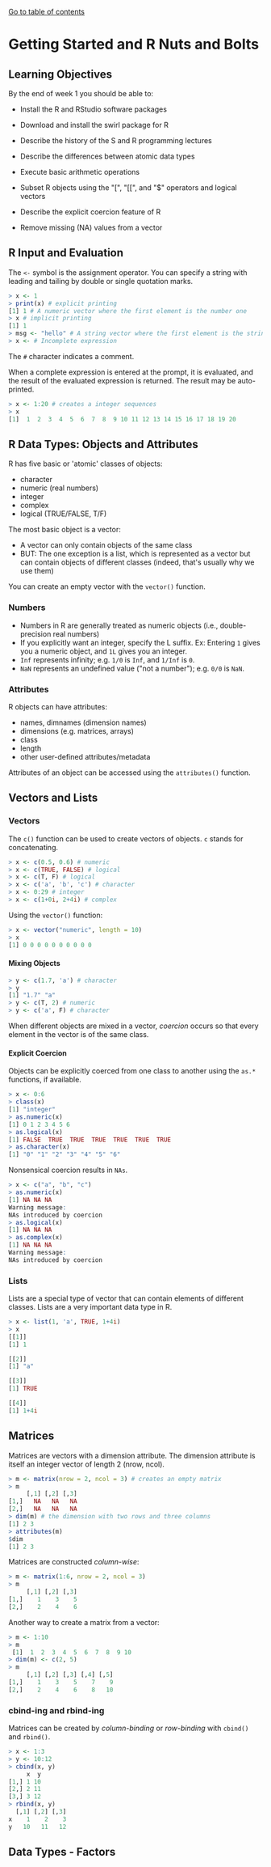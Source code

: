 [Go to table of contents](../../readme.md)

# Getting Started and R Nuts and Bolts

## Learning Objectives

By the end of week 1 you should be able to:

* Install the R and RStudio software packages

* Download and install the swirl package for R

* Describe the history of the S and R programming lectures

* Describe the differences between atomic data types

* Execute basic arithmetic operations

* Subset R objects using the "[", "[[", and "$" operators and logical vectors

* Describe the explicit coercion feature of R

* Remove missing (NA) values from a vector

## R Input and Evaluation

The `<-` symbol is the assignment operator. You can specify a string with leading and tailing by double or single quotation marks.

```r
> x <- 1
> print(x) # explicit printing
[1] 1 # A numeric vector where the first element is the number one
> x # implicit printing
[1] 1
> msg <- "hello" # A string vector where the first element is the string 'hello'
> x <- # Incomplete expression
```

The `#` character indicates a comment.

When a complete expression is entered at the prompt, it is evaluated, and the result of the evaluated expression is returned. The result may be auto-printed.

```r
> x <- 1:20 # creates a integer sequences
> x
[1]  1  2  3  4  5  6  7  8  9 10 11 12 13 14 15 16 17 18 19 20
```

## R Data Types: Objects and Attributes

R has five basic or 'atomic' classes of objects:

* character
* numeric (real numbers)
* integer
* complex
* logical (TRUE/FALSE, T/F)

The most basic object is a vector:

* A vector can only contain objects of the same class
* BUT: The one exception is a list, which is represented as a vector but can contain objects of different classes (indeed, that's usually why we use them)

You can create an empty vector with the `vector()` function.

### Numbers

* Numbers in R are generally treated as numeric objects (i.e., double-precision real numbers)
* If you explicitly want an integer, specify the L suffix. Ex: Entering `1` gives you a numeric object, and `1L` gives you an integer.
* `Inf` represents infinity; e.g. `1/0` is `Inf`, and `1/Inf` is `0`.
* `NaN` represents an undefined value ("not a number"); e.g. `0/0` is `NaN`.

### Attributes

R objects can have attributes:

* names, dimnames (dimension names)
* dimensions (e.g. matrices, arrays)
* class
* length
* other user-defined attributes/metadata

Attributes of an object can be accessed using the `attributes()` function.

## Vectors and Lists

### Vectors

The `c()` function can be used to create vectors of objects. `c` stands for concatenating.

```r
> x <- c(0.5, 0.6) # numeric
> x <- c(TRUE, FALSE) # logical
> x <- c(T, F) # logical
> x <- c('a', 'b', 'c') # character
> x <- 0:29 # integer
> x <- c(1+0i, 2+4i) # complex
```

Using the `vector()` function:

```r
> x <- vector("numeric", length = 10)
> x
[1] 0 0 0 0 0 0 0 0 0 0
```

#### Mixing Objects

```r
> y <- c(1.7, 'a') # character
> y
[1] "1.7" "a"  
> y <- c(T, 2) # numeric
> y <- c('a', F) # character
```

When different objects are mixed in a vector, *coercion* occurs so that every element in the vector is of the same class.

#### Explicit Coercion

Objects can be explicitly coerced from one class to another using the `as.*` functions, if available.

```r
> x <- 0:6
> class(x)
[1] "integer"
> as.numeric(x)
[1] 0 1 2 3 4 5 6
> as.logical(x)
[1] FALSE  TRUE  TRUE  TRUE  TRUE  TRUE  TRUE
> as.character(x)
[1] "0" "1" "2" "3" "4" "5" "6"
```

Nonsensical coercion results in `NAs`.

```r
> x <- c("a", "b", "c")
> as.numeric(x)
[1] NA NA NA
Warning message:
NAs introduced by coercion 
> as.logical(x)
[1] NA NA NA
> as.complex(x)
[1] NA NA NA
Warning message:
NAs introduced by coercion 
```

### Lists

Lists are a special type of vector that can contain elements of different classes. Lists are a very important data type in R.

```r
> x <- list(1, 'a', TRUE, 1+4i)
> x
[[1]]
[1] 1

[[2]]
[1] "a"

[[3]]
[1] TRUE

[[4]]
[1] 1+4i
```

## Matrices

Matrices are vectors with a dimension attribute. The dimension attribute is itself an integer vector of length 2 (nrow, ncol).

```r
> m <- matrix(nrow = 2, ncol = 3) # creates an empty matrix
> m
     [,1] [,2] [,3]
[1,]   NA   NA   NA
[2,]   NA   NA   NA
> dim(m) # the dimension with two rows and three columns
[1] 2 3
> attributes(m)
$dim
[1] 2 3
```

Matrices are constructed *column-wise*:

```r
> m <- matrix(1:6, nrow = 2, ncol = 3)
> m
     [,1] [,2] [,3]
[1,]    1    3    5
[2,]    2    4    6
```

Another way to create a matrix from a vector:

```r
> m <- 1:10
> m
 [1]  1  2  3  4  5  6  7  8  9 10
> dim(m) <- c(2, 5)
> m
     [,1] [,2] [,3] [,4] [,5]
[1,]    1    3    5    7    9
[2,]    2    4    6    8   10
```

### cbind-ing and rbind-ing

Matrices can be created by *column-binding* or *row-binding* with `cbind()` and `rbind()`.

```r
> x <- 1:3
> y <- 10:12
> cbind(x, y)
     x  y
[1,] 1 10
[2,] 2 11
[3,] 3 12
> rbind(x, y)
  [,1] [,2] [,3]
x    1    2    3
y   10   11   12
```

## Data Types - Factors



